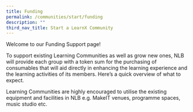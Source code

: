 ```yaml
---
title: Funding
permalink: /communities/start/funding
description: ""
third_nav_title: Start a LearnX Community
---
```

Welcome to our Funding Support page!

To support existing Learning Communities as well as grow new ones, NLB will provide each group with a token sum for the purchasing of consumables that will aid directly in enhancing the learning experience and the learning activities of its members. Here’s a quick overview of what to expect.

Learning Communities are highly encouraged to utilise the existing equipment and facilities in NLB e.g. MakeIT venues, programme spaces, music studio etc.
